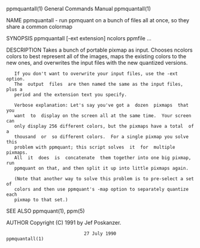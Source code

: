 ppmquantall(1)             General Commands Manual             ppmquantall(1)

NAME
       ppmquantall  -  run  ppmquant on a bunch of files all at once, so they
       share a common colormap

SYNOPSIS
       ppmquantall [-ext extension] ncolors ppmfile ...

DESCRIPTION
       Takes a bunch of portable pixmap as input.  Chooses ncolors colors  to
       best  represent all of the images, maps the existing colors to the new
       ones, and overwrites the input files with the new quantized versions.

       If you don't want to overwrite your input files, use the -ext  option.
       The  output  files  are then named the same as the input files, plus a
       period and the extension text you specify.

       Verbose explanation: Let's say you've got a  dozen  pixmaps  that  you
       want  to  display on the screen all at the same time.  Your screen can
       only display 256 different colors, but the pixmaps have a total  of  a
       thousand  or  so different colors.  For a single pixmap you solve this
       problem with ppmquant; this script solves  it  for  multiple  pixmaps.
       All  it  does  is  concatenate  them together into one big pixmap, run
       ppmquant on that, and then split it up into little pixmaps again.

       (Note that another way to solve this problem is to pre-select a set of
       colors and then use ppmquant's -map option to separately quantize each
       pixmap to that set.)

SEE ALSO
       ppmquant(1), ppm(5)

AUTHOR
       Copyright (C) 1991 by Jef Poskanzer.

                                 27 July 1990                  ppmquantall(1)
